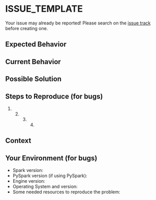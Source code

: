 # ISSUE\_TEMPLATE

Your issue may already be reported! Please search on the [issue track](./) before creating one.

## Expected Behavior

## Current Behavior

## Possible Solution

## Steps to Reproduce \(for bugs\)

1. 2. 3. 4.

## Context

## Your Environment \(for bugs\)

* Spark version:
* PySpark version \(if using PySpark\):
* Engine version:
* Operating System and version:
* Some needed resources to reproduce the problem:

